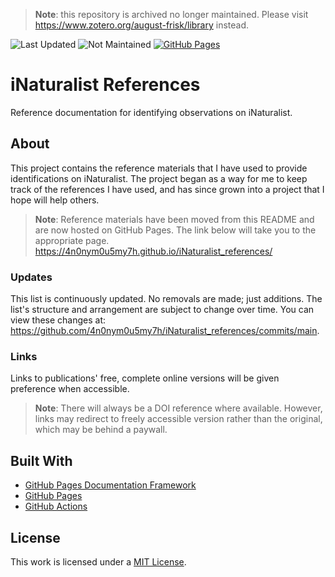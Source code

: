 > **Note**: this repository is archived no longer maintained. Please visit https://www.zotero.org/august-frisk/library instead.

![Last Updated](https://img.shields.io/badge/November_2023-critical?label=Last%20Updated&style=flat-square)
![Not Maintained](https://img.shields.io/badge/Not_Maintained-critical?label=Status&style=flat-square)
[![GitHub Pages](https://img.shields.io/github/deployments/4N0NYM0U5MY7H/iNaturalist_references/github-pages?style=flat-square&label=GitHub%20Pages)](https://4n0nym0u5my7h.github.io/iNaturalist_references/)

# iNaturalist References
Reference documentation for identifying observations on iNaturalist.

## About
This project contains the reference materials that I have used to provide identifications on iNaturalist.  The project began as a way for me to keep track of the references I have used, and has since grown into a project that I hope will help others.
> **Note**: Reference materials have been moved from this README and are now hosted on GitHub Pages.  The link below will take you to the appropriate page.
> https://4n0nym0u5my7h.github.io/iNaturalist_references/


### Updates
This list is continuously updated. No removals are made; just additions. The list's structure and arrangement are subject to change over time. You can view these changes at: https://github.com/4n0nym0u5my7h/iNaturalist_references/commits/main.

### Links
Links to publications' free, complete online versions will be given preference when accessible.
> **Note**: There will always be a DOI reference where available.  However, links may redirect to freely accessible version rather than the original, which may be behind a paywall.

## Built With
* [GitHub Pages Documentation Framework](https://github.com/jsoconno/github-pages-template/releases/tag/v1.0.0)
* [GitHub Pages](https://pages.github.com/)
* [GitHub Actions](https://docs.github.com/en/actions)

## License
This work is licensed under a [MIT License](LICENSE).
